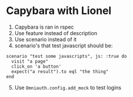 # Capybara with Lionel

1. Capybara is ran in rspec
2. Use feature instead of description
3. Use scenario instead of it
4. scenario's that test javascript should be:

```
scenario "test some javascripts", js: :true do
  visit "a page"
  click_on 'a button'
  expect("a result").to eql "the thing"
end
```

5. Use `Omniauth.config.add_mock` to test logins
